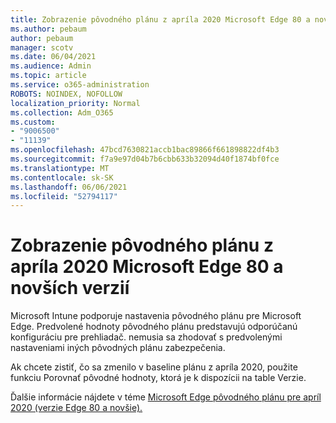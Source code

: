 ```yaml
---
title: Zobrazenie pôvodného plánu z apríla 2020 Microsoft Edge 80 a novších verzií
ms.author: pebaum
author: pebaum
manager: scotv
ms.date: 06/04/2021
ms.audience: Admin
ms.topic: article
ms.service: o365-administration
ROBOTS: NOINDEX, NOFOLLOW
localization_priority: Normal
ms.collection: Adm_O365
ms.custom:
- "9006500"
- "11139"
ms.openlocfilehash: 47bcd7630821accb1bac89866f661898822df4b3
ms.sourcegitcommit: f7a9e97d04b7b6cbb633b32094d40f1874bf0fce
ms.translationtype: MT
ms.contentlocale: sk-SK
ms.lasthandoff: 06/06/2021
ms.locfileid: "52794117"
---
```

# <a name="view-the-april-2020-baseline-for-microsoft-edge-versions-80-and-later"></a>Zobrazenie pôvodného plánu z apríla 2020 Microsoft Edge 80 a novších verzií

Microsoft Intune podporuje nastavenia pôvodného plánu pre Microsoft Edge. Predvolené hodnoty pôvodného plánu predstavujú odporúčanú konfiguráciu pre prehliadač. nemusia sa zhodovať s predvolenými nastaveniami iných pôvodných plánu zabezpečenia.

Ak chcete zistiť, čo sa zmenilo v baseline plánu z apríla 2020, použite funkciu Porovnať pôvodné hodnoty, ktorá je k dispozícii na table Verzie.

Ďalšie informácie nájdete v téme [Microsoft Edge pôvodného plánu pre apríl 2020 (verzie Edge 80 a novšie).](/mem/intune/protect/security-baseline-settings-edge?pivots=edge-april-2020)